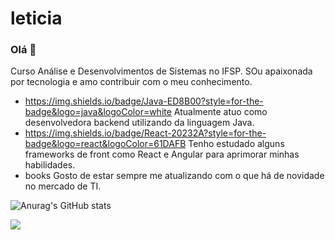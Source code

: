 # leticia
### Olá 👋
Curso Análise e Desenvolvimentos de Sistemas no IFSP. SOu apaixonada por tecnologia e amo contribuir com o meu conhecimento.
- https://img.shields.io/badge/Java-ED8B00?style=for-the-badge&logo=java&logoColor=white Atualmente atuo como desenvolvedora backend utilizando da linguagem Java.
- https://img.shields.io/badge/React-20232A?style=for-the-badge&logo=react&logoColor=61DAFB Tenho estudado alguns frameworks de front como React e Angular para aprimorar minhas habilidades.
- books  Gosto de estar sempre me atualizando com o que há de novidade no mercado de TI. 


![Anurag's GitHub stats](https://github-readme-stats.vercel.app/api?username=LeticiaALeal&show_icons=true&theme=radical)


[<img src="https://img.shields.io/badge/linkedin-%230077B5.svg?&style=for-the-badge&logo=linkedin&logoColor=white" />](https://www.linkedin.com/in/leticia-araujo-leal/)
